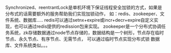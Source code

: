 Synchronized、reentrantLock是单机环境下保证线程安全加锁的方式，如果是分布式的话需要额外的服务帮助我们实现加锁动作，
如：redis、zookeeper、文件系统、数据库.....
redis可以通过setnx+expire或incr+decr+expire自定义实现，也可以通过redis提供的redission包来实现。
zookeeper是一个分布式协调任务系统，zk存储数据通过node节点存储的，数据结构是一个树形，节点存在临时节点、永久节点、有序节点、无需节点，
可以通过临时节点实现分布式锁
数据库、文件系统类似。。。